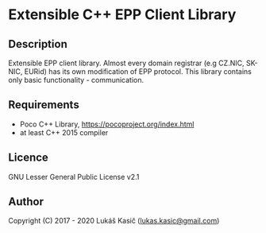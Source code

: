 # Extensible C++ EPP Client Library

## Description

Extensible EPP client library. Almost every domain registrar (e.g CZ.NIC, SK-NIC, EURid) has its own modification of EPP protocol. This library contains only basic functionality - communication.

## Requirements

  - Poco C++ Library, https://pocoproject.org/index.html
  - at least C++ 2015 compiler

## Licence

GNU Lesser General Public License v2.1

## Author

Copyright (C) 2017 - 2020 Lukáš Kasič (lukas.kasic@gmail.com)

